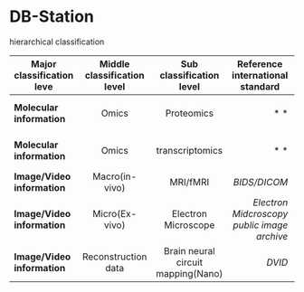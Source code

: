 # DB-Station

hierarchical classification 

|  <center>Major classification leve</center> |  <center>Middle classification level</center> |  <center>Sub classification level</center> |<center>Reference international standard</center> |<center>Unit</center> |<center>File format</center> |<center>etc</center> |
|:--------|:--------:|--------:|--------:|--------:|--------:|--------:|
|**Molecular information** | <center>Omics</center> |<center>Proteomics</center>|* * |*2 and 3unit* |*.csv, .xlsx* |*proteome* |
|**Molecular information** | <center>Omics </center> |<center>transcriptomics</center>|* * |*2 and 3unit* |*.csv, .xlsx* |*Single-cell* |
|**Image/Video information** | <center>Macro(in-vivo)</center> | <center>MRI/fMRI</center> |*BIDS/DICOM* |*3unit* |*.raw(index)* |* * |
|**Image/Video information** | <center>Micro(Ex-vivo)</center> |<center>Electron Microscope</center>|*Electron Midcroscopy public image archive* |*1unit* |*.raw* |*Cell* |
|**Image/Video information** | <center>Reconstruction data</center> |<center>Brain neural circuit mapping(Nano)</center> |*DVID* |*1unit* |*.raw, .h5* |*cell, Brain region* |



